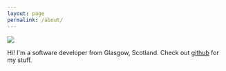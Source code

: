 ```yaml
---
layout: page
permalink: /about/
---
```


<img src="http://www.gravatar.com/avatar/839485ec6b0111d4ccc69646789d6728.png?s=200" />

Hi! I'm a software developer from Glasgow, Scotland. Check out
[github](https://github.com/gaving) for my stuff.
